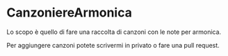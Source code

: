 # CanzoniereArmonica
 
Lo scopo è quello di fare una raccolta di canzoni con le note per armonica.

Per aggiungere canzoni potete scrivermi in privato o fare una pull request.
